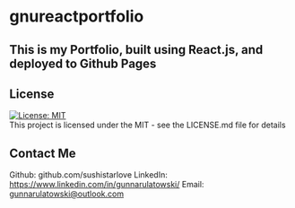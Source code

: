 # gnureactportfolio

## This is my Portfolio, built using React.js, and deployed to Github Pages

## License
  [![License: MIT](https://img.shields.io/badge/License-MIT-yellow.svg)](https://opensource.org/licenses/MIT)  
  This project is licensed under the MIT  - see the LICENSE.md file for details
  
## Contact Me 

Github: github.com/sushistarlove
LinkedIn: https://www.linkedin.com/in/gunnarulatowski/
Email: gunnarulatowski@outlook.com

